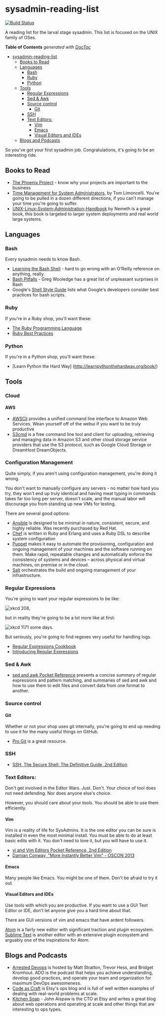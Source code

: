 # sysadmin-reading-list

[![Build Status](https://travis-ci.org/unixorn/sysadmin-reading-list.png)](https://travis-ci.org/unixorn/sysadmin-reading-list)

A reading list for the larval stage sysadmin. This list is focused on the UNIX family of OSes.

<!-- START doctoc generated TOC please keep comment here to allow auto update -->
<!-- DON'T EDIT THIS SECTION, INSTEAD RE-RUN doctoc TO UPDATE -->
**Table of Contents**  *generated with [DocToc](https://github.com/thlorenz/doctoc)*

- [sysadmin-reading-list](#sysadmin-reading-list)
  - [Books to Read](#books-to-read)
  - [Languages](#languages)
    - [Bash](#bash)
    - [Ruby](#ruby)
    - [Python](#python)
  - [Tools](#tools)
    - [Regular Expressions](#regular-expressions)
    - [Sed & Awk](#sed-&-awk)
    - [Source control](#source-control)
      - [Git](#git)
    - [SSH](#ssh)
    - [Text Editors:](#text-editors)
      - [Vim](#vim)
      - [Emacs](#emacs)
      - [Visual Editors and IDEs](#visual-editors-and-ides)
  - [Blogs and Podcasts](#blogs-and-podcasts)

<!-- END doctoc generated TOC please keep comment here to allow auto update -->

So you've got your first sysadmin job. Congratulations, it's going to be an interesting ride.

## Books to Read

* [The Phoenix Project](http://smile.amazon.com/Phoenix-Project-DevOps-Helping-Business-ebook/dp/B00AZRBLHO) - know why your projects are important to the business
* [Time Management for System Administrators](http://smile.amazon.com/Management-System-Administrators-Thomas-Limoncelli/dp/0596007833), by Tom Limoncelli. You're going to be pulled in a dozen different directions, if you can't manage your time you're going to suffer.
* [UNIX-Linux-System-Administration-Handbook](http://smile.amazon.com/UNIX-Linux-System-Administration-Handbook/dp/0131480057) by Nemeth is a great book, this book is targeted to larger system deployments and real world large systems.

## Languages

### Bash

Every sysadmin needs to know Bash.

* [Learning the Bash Shell](http://shop.oreilly.com/product/9780596009656.do) - hard to go wrong with an O'Reilly reference on anything, really.
* [Bash Pitfalls](http://mywiki.wooledge.org/BashPitfalls) - Greg Wooledge has a great list of unpleasant surprises in Bash
* Google's [Shell Style Guide](https://google.github.io/styleguide/shell.xml) lists what Google's developers consider best practices for bash scripts.

### Ruby

If you're in a Ruby shop, you'll want these:

* [The Ruby Programming Language](http://shop.oreilly.com/product/9780596516178.do)
* [Ruby Best Practices](http://shop.oreilly.com/product/9780596523015.do)

### Python

If you're in a Python shop, you'll want these:

* [Learn Python the Hard Way] (http://learnpythonthehardway.org/book/)

## Tools

### Cloud

#### AWS

* [AWSCli](https://github.com/aws/aws-cli) provides a unified command line interface to Amazon Web Services. Wean yourself off of the webui if you want to be truly productive
* [S3cmd](http://s3tools.org/s3cmd) is a free command line tool and client for uploading, retrieving and managing data in Amazon S3 and other cloud storage service providers that use the S3 protocol, such as Google Cloud Storage or DreamHost DreamObjects.

### Configuration Management

Quite simply, if you aren't using configuration management, you're doing it wrong.

You don't want to manually configure any servers - no matter how hard you try, they won't end up truly identical and having meat typing in commands takes far too long per server, doesn't scale, and the manual labor will discourage you from standing up new VMs for testing.

There are several good options:

* [Ansible](http://www.ansible.com/) is designed to be minimal in nature, consistent, secure, and highly reliable. Was recently purchased by Red Hat.
* [Chef](http://www.opscode.com/chef/) is written in Ruby and Erlang and uses a Ruby DSL to describe system configuration
* [Puppet](http://puppetlabs.com/) makes it easy to automate the provisioning, configuration and ongoing management of your machines and the software running on them. Make rapid, repeatable changes and automatically enforce the consistency of systems and devices – across physical and virtual machines, on premise or in the cloud.
* [Salt](http://www.saltstack.com/) orchestrates the build and ongoing management of your infrastructure.

### Regular Expressions

You're going to want your regular expressions to be like:

![xkcd 208](http://imgs.xkcd.com/comics/regular_expressions.png),

but in reality they're going to be a lot more like at first:

![xkcd 1171](http://imgs.xkcd.com/comics/perl_problems.png) some days.

But seriously, you're going to find regexes very useful for handling logs.

* [Regular Expressions Cookbook](http://shop.oreilly.com/product/0636920023630.do)
* [Introducing Regular Expressions](http://shop.oreilly.com/product/0636920012337.do)

### Sed & Awk

* [sed and awk Pocket Reference](http://shop.oreilly.com/product/9780596003524.do) presents a concise summary of regular expressions and pattern matching, and summaries of sed and awk and how to use them to edit files and convert data from one format to another.

### Source control

#### Git

Whether or not your shop uses git internally, you're going to end up needing to use it for the many useful things on GitHub.

* [Pro Git](https://git-scm.com/book/en/v2) is a great resource.

### SSH

* [SSH, The Secure Shell: The Definitive Guide, 2nd Edition](http://shop.oreilly.com/product/9780596008956.do)

### Text Editors:

Don't get involved in the Editor Wars.  Just.  Don't.  Your choice of tool does not need defending.  Nor does anyone else's choice.

However, you should care about your tools.  You should be able to use them efficiently.

#### Vim

Vim is a reality of life for SysAdmins.  It is the one editor you can be sure is installed in even the most minimal install. You must be able to do at least basic edits with it.  You don't need to love it, but you will have to use it.

* [vi and Vim Editors Pocket Reference, 2nd Edition](http://shop.oreilly.com/product/0636920010913.do)
* [Damian Conway, "More Instantly Better Vim" - OSCON 2013](https://www.youtube.com/watch?v=aHm36-na4-4)

#### Emacs

Many people like Emacs.  You might be one of them.  Don't be afraid to try it out.

#### Visual Editors and IDEs

Use tools with which you are productive.  If you want to use a GUI Text Editor or IDE, don't let anyone give you a hard time about that.

There are GUI versions of vim and emacs that have ardent followers.

[Atom](https://atom.io/) is a fairly new editor with significant traction and plugin ecosystem.
[Sublime Text](http://sublimetext.com) is another editor with an extensive plugin ecosystem and arguably one of the inspirations for Atom.

## Blogs and Podcasts

* [Arrested Devops](https://www.arresteddevops.com/) is hosted by Matt Stratton, Trevor Hess, and Bridget Kromhout. ADO is the podcast that helps you achieve understanding, develop good practices, and operate your team and organization for maximum DevOps awesomeness.
* [Code as Craft](http://codeascraft.com/) is Etsy's ops blog and is full of well written examples of dealing with real-world problems at scale.
* [Kitchen Soap](http://www.kitchensoap.com/) - John Alspaw is the CTO at Etsy and writes a great blog about web operations and operating at scale and other things that are interesting to ops types.
